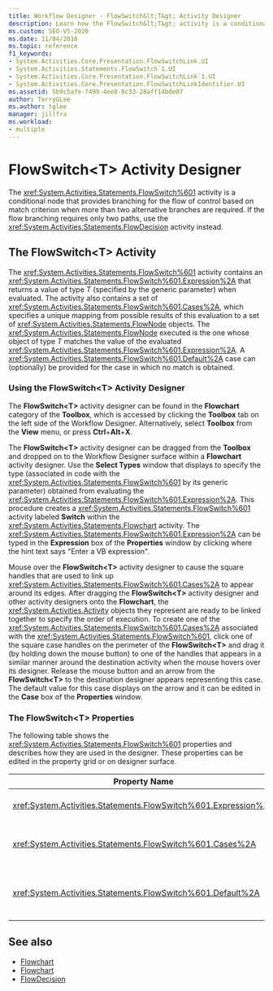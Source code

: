 ```yaml
---
title: Workflow Designer - FlowSwitch&lt;T&gt; Activity Designer
description: Learn how the FlowSwitch&lt;T&gt; activity is a conditional node that provides branching for the flow of control based on match criterion. 
ms.custom: SEO-VS-2020
ms.date: 11/04/2016
ms.topic: reference
f1_keywords:
- System.Activities.Core.Presentation.FlowSwitchLink.UI
- System.Activities.Statements.FlowSwitch`1.UI
- System.Activities.Core.Presentation.FlowSwitchLink`1.UI
- System.Activities.Core.Presentation.FlowSwitchLinkIdentifier.UI
ms.assetid: 5b9c5afe-7499-4ee8-8c33-28aff14bde07
author: TerryGLee
ms.author: tglee
manager: jillfra
ms.workload:
- multiple
---
```

# FlowSwitch\<T> Activity Designer

The <xref:System.Activities.Statements.FlowSwitch%601> activity is a conditional node that provides branching for the flow of control based on match criterion when more than two alternative branches are required. If the flow branching requires only two paths, use the <xref:System.Activities.Statements.FlowDecision> activity instead.

## The FlowSwitch\<T> Activity

The <xref:System.Activities.Statements.FlowSwitch%601> activity contains an <xref:System.Activities.Statements.FlowSwitch%601.Expression%2A> that returns a value of type *T* (specified by the generic parameter) when evaluated. The activity also contains a set of <xref:System.Activities.Statements.FlowSwitch%601.Cases%2A>, which specifies a unique mapping from possible results of this evaluation to a set of <xref:System.Activities.Statements.FlowNode> objects. The <xref:System.Activities.Statements.FlowNode> executed is the one whose object of type *T* matches the value of the evaluated <xref:System.Activities.Statements.FlowSwitch%601.Expression%2A>. A <xref:System.Activities.Statements.FlowSwitch%601.Default%2A> case can (optionally) be provided for the case in which no match is obtained.

### Using the FlowSwitch\<T> Activity Designer

The **FlowSwitch\<T>** activity designer can be found in the **Flowchart** category of the **Toolbox**, which is accessed by clicking the **Toolbox** tab on the left side of the Workflow Designer. Alternatively, select **Toolbox** from the **View** menu, or press **Ctrl**+**Alt**+**X**.

The **FlowSwitch\<T>** activity designer can be dragged from the **Toolbox** and dropped on to the Workflow Designer surface within a **Flowchart** activity designer. Use the **Select Types** window that displays to specify the type (associated in code with the <xref:System.Activities.Statements.FlowSwitch%601> by its generic parameter) obtained from evaluating the <xref:System.Activities.Statements.FlowSwitch%601.Expression%2A>. This procedure creates a <xref:System.Activities.Statements.FlowSwitch%601> activity labeled **Switch** within the <xref:System.Activities.Statements.Flowchart> activity. The <xref:System.Activities.Statements.FlowSwitch%601.Expression%2A> can be typed in the **Expression** box of the **Properties** window by clicking where the hint text says "Enter a VB expression".

Mouse over the **FlowSwitch\<T>** activity designer to cause the square handles that are used to link up <xref:System.Activities.Statements.FlowSwitch%601.Cases%2A> to appear around its edges. After dragging the **FlowSwitch<T\>** activity designer and other activity designers onto the **Flowchart**, the <xref:System.Activities.Activity> objects they represent are ready to be linked together to specify the order of execution. To create one of the <xref:System.Activities.Statements.FlowSwitch%601.Cases%2A> associated with the <xref:System.Activities.Statements.FlowSwitch%601>, click one of the square case handles on the perimeter of the **FlowSwitch<T\>** and drag it (by holding down the mouse button) to one of the handles that appears in a similar manner around the destination activity when the mouse hovers over its designer. Release the mouse button and an arrow from the **FlowSwitch<T\>** to the destination designer appears representing this case. The default value for this case displays on the arrow and it can be edited in the **Case** box of the **Properties** window.

### The FlowSwitch\<T> Properties

The following table shows the <xref:System.Activities.Statements.FlowSwitch%601> properties and describes how they are used in the designer. These properties can be edited in the property grid or on designer surface.

|Property Name|Required|Usage|
|-|--------------|-|
|<xref:System.Activities.Statements.FlowSwitch%601.Expression%2A>|True|Specifies the expression that is evaluated to determine which of the <xref:System.Activities.Statements.FlowSwitch%601.Cases%2A> to switch to in the path of execution.|
|<xref:System.Activities.Statements.FlowSwitch%601.Cases%2A>|False|Specifies a unique mapping from possible results obtained from evaluating the <xref:System.Activities.Statements.FlowSwitch%601.Expression%2A> to a set of <xref:System.Activities.Statements.FlowNode> objects.|
|<xref:System.Activities.Statements.FlowSwitch%601.Default%2A>|True|Specifies the mapping when the evaluation of the <xref:System.Activities.Statements.FlowSwitch%601.Expression%2A> does not match one of the values contained in the <xref:System.Activities.Statements.FlowSwitch%601.Cases%2A> object.|

## See also

- [Flowchart](../workflow-designer/flowchart-activity-designers.md)
- [Flowchart](../workflow-designer/flowchart-activity-designer.md)
- [FlowDecision](../workflow-designer/flowdecision-activity-designer.md)

